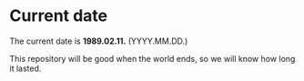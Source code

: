 # Current date

The current date is **1989.02.11.** (YYYY.MM.DD.)

This repository will be good when the world ends, so we will know how long it lasted.